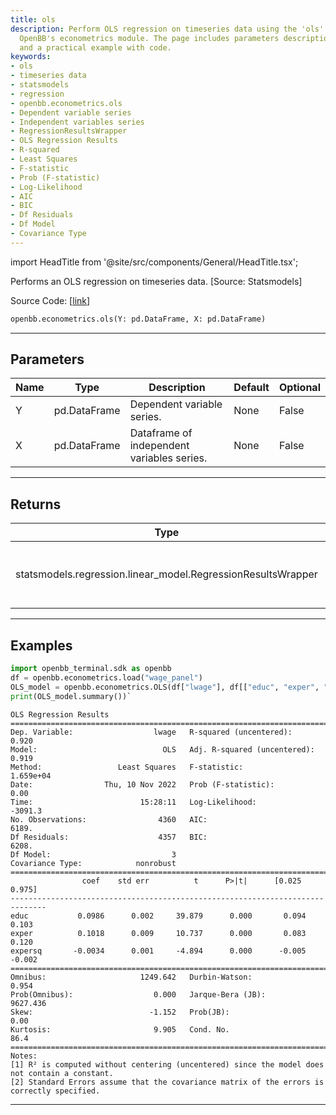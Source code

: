 ```yaml
---
title: ols
description: Perform OLS regression on timeseries data using the 'ols' function from
  OpenBB's econometrics module. The page includes parameters description, return type,
  and a practical example with code.
keywords:
- ols
- timeseries data
- statsmodels
- regression
- openbb.econometrics.ols
- Dependent variable series
- Independent variables series
- RegressionResultsWrapper
- OLS Regression Results
- R-squared
- Least Squares
- F-statistic
- Prob (F-statistic)
- Log-Likelihood
- AIC
- BIC
- Df Residuals
- Df Model
- Covariance Type
---
```


import HeadTitle from '@site/src/components/General/HeadTitle.tsx';

<HeadTitle title="econometrics.ols - Reference | OpenBB SDK Docs" />

Performs an OLS regression on timeseries data. [Source: Statsmodels]

Source Code: [[link](https://github.com/OpenBB-finance/OpenBBTerminal/tree/main/openbb_terminal/econometrics/regression_model.py#L176)]

```python
openbb.econometrics.ols(Y: pd.DataFrame, X: pd.DataFrame)
```

---

## Parameters

| Name | Type | Description | Default | Optional |
| ---- | ---- | ----------- | ------- | -------- |
| Y | pd.DataFrame | Dependent variable series. | None | False |
| X | pd.DataFrame | Dataframe of independent variables series. | None | False |


---

## Returns

| Type | Description |
| ---- | ----------- |
| statsmodels.regression.linear_model.RegressionResultsWrapper | Regression model wrapper from statsmodels. |
---

## Examples

```python
import openbb_terminal.sdk as openbb
df = openbb.econometrics.load("wage_panel")
OLS_model = openbb.econometrics.OLS(df["lwage"], df[["educ", "exper", "expersq"]])
print(OLS_model.summary())`
```

```
OLS Regression Results
=======================================================================================
Dep. Variable:                  lwage   R-squared (uncentered):                   0.920
Model:                            OLS   Adj. R-squared (uncentered):              0.919
Method:                 Least Squares   F-statistic:                          1.659e+04
Date:                Thu, 10 Nov 2022   Prob (F-statistic):                        0.00
Time:                        15:28:11   Log-Likelihood:                         -3091.3
No. Observations:                4360   AIC:                                      6189.
Df Residuals:                    4357   BIC:                                      6208.
Df Model:                           3
Covariance Type:            nonrobust
==============================================================================
                coef    std err          t      P>|t|      [0.025      0.975]
------------------------------------------------------------------------------
educ           0.0986      0.002     39.879      0.000       0.094       0.103
exper          0.1018      0.009     10.737      0.000       0.083       0.120
expersq       -0.0034      0.001     -4.894      0.000      -0.005      -0.002
==============================================================================
Omnibus:                     1249.642   Durbin-Watson:                   0.954
Prob(Omnibus):                  0.000   Jarque-Bera (JB):             9627.436
Skew:                          -1.152   Prob(JB):                         0.00
Kurtosis:                       9.905   Cond. No.                         86.4
==============================================================================
Notes:
[1] R² is computed without centering (uncentered) since the model does not contain a constant.
[2] Standard Errors assume that the covariance matrix of the errors is correctly specified.
```
---
